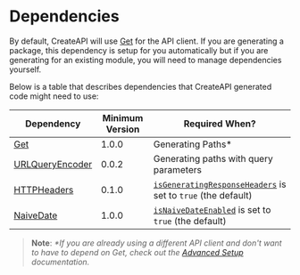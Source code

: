 # Dependencies

By default, CreateAPI will use [Get](https://github.com/kean/Get) for the API client. If you are generating a package, this dependency is setup for you automatically but if you are generating for an existing module, you will need to manage dependencies yourself.

Below is a table that describes dependencies that CreateAPI generated code might need to use:

Dependency|Minimum Version|Required When?
---|---|---
[Get](https://github.com/kean/Get)|1.0.0|Generating Paths*
[URLQueryEncoder](https://github.com/CreateAPI/URLQueryEncoder)|0.0.2|Generating paths with query parameters
[HTTPHeaders](https://github.com/CreateAPI/HTTPHeaders)|0.1.0|[`isGeneratingResponseHeaders`](https://github.com/CreateAPI/CreateAPI/blob/main/Docs/ConfigOptions.md#pathsisgeneratingresponseheaders) is set to `true` (the default)
[NaiveDate](https://github.com/CreateAPI/NaiveDate)|1.0.0|[`isNaiveDateEnabled`](https://github.com/CreateAPI/CreateAPI/blob/main/Docs/ConfigOptions.md#isnaivedateenabled) is set to `true` (the default)


> **Note**: _*If you are already using a different API client and don't want to have to depend on Get, check out the [Advanced Setup](./AdvancedSetup.md) documentation._

